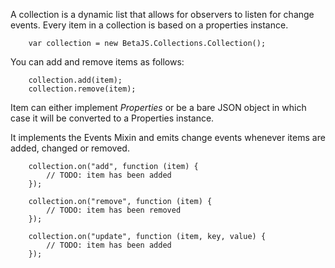
A collection is a dynamic list that allows for observers to listen for change events. Every item in a collection is based on a properties instance.

```
	var collection = new BetaJS.Collections.Collection();
```

You can add and remove items as follows:

```
	collection.add(item);
	collection.remove(item);
```

Item can either implement *Properties* or be a bare JSON object in which case it will be converted to a Properties instance.

It implements the Events Mixin and emits change events whenever items are added, changed or removed.
```
	collection.on("add", function (item) {
		// TODO: item has been added
	});
	
	collection.on("remove", function (item) {
		// TODO: item has been removed
	});
	
	collection.on("update", function (item, key, value) {
		// TODO: item has been added
	});	
```
